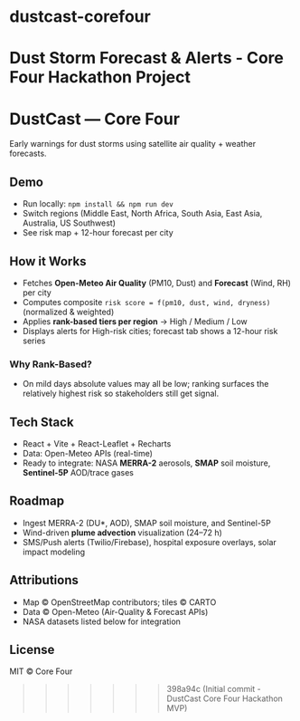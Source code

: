 
# dustcast-corefour
Dust Storm Forecast &amp; Alerts - Core Four Hackathon Project
=======
# DustCast — Core Four

Early warnings for dust storms using satellite air quality + weather forecasts.

## Demo
- Run locally: `npm install && npm run dev`
- Switch regions (Middle East, North Africa, South Asia, East Asia, Australia, US Southwest)
- See risk map + 12-hour forecast per city

## How it Works
- Fetches **Open-Meteo Air Quality** (PM10, Dust) and **Forecast** (Wind, RH) per city
- Computes composite `risk score = f(pm10, dust, wind, dryness)` (normalized & weighted)
- Applies **rank-based tiers per region** → High / Medium / Low
- Displays alerts for High-risk cities; forecast tab shows a 12-hour risk series

### Why Rank-Based?
- On mild days absolute values may all be low; ranking surfaces the relatively highest risk so stakeholders still get signal.

## Tech Stack
- React + Vite + React-Leaflet + Recharts
- Data: Open-Meteo APIs (real-time)
- Ready to integrate: NASA **MERRA-2** aerosols, **SMAP** soil moisture, **Sentinel-5P** AOD/trace gases

## Roadmap
- Ingest MERRA-2 (DU*, AOD), SMAP soil moisture, and Sentinel-5P
- Wind-driven **plume advection** visualization (24–72 h)
- SMS/Push alerts (Twilio/Firebase), hospital exposure overlays, solar impact modeling

## Attributions
- Map © OpenStreetMap contributors; tiles © CARTO
- Data © Open-Meteo (Air-Quality & Forecast APIs)
- NASA datasets listed below for integration

## License
MIT © Core Four
>>>>>>> 398a94c (Initial commit - DustCast Core Four Hackathon MVP)
